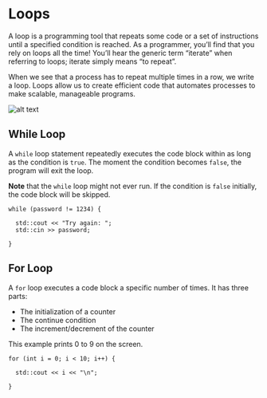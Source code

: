 # Loops

A loop is a programming tool that repeats some code or a set of instructions until a specified condition is reached. As a programmer, you’ll find that you rely on loops all the time! You’ll hear the generic term “iterate” when referring to loops; iterate simply means “to repeat”.

When we see that a process has to repeat multiple times in a row, we write a loop. Loops allow us to create efficient code that automates processes to make scalable, manageable programs.

![alt text](https://s3.amazonaws.com/codecademy-content/courses/learn-cpp/loops/roundabout.gif)

## While Loop

A ```while``` loop statement repeatedly executes the code block within as long as the condition is ```true```. The moment the condition becomes ```false```, the program will exit the loop.

**Note** that the ```while``` loop might not ever run. If the condition is ```false``` initially, the code block will be skipped.

```
while (password != 1234) {

  std::cout << "Try again: ";
  std::cin >> password;

}
```

## For Loop

A ```for``` loop executes a code block a specific number of times. It has three parts:
- The initialization of a counter
- The continue condition
- The increment/decrement of the counter

This example prints 0 to 9 on the screen.

```
for (int i = 0; i < 10; i++) {
  
  std::cout << i << "\n";
  
}
```